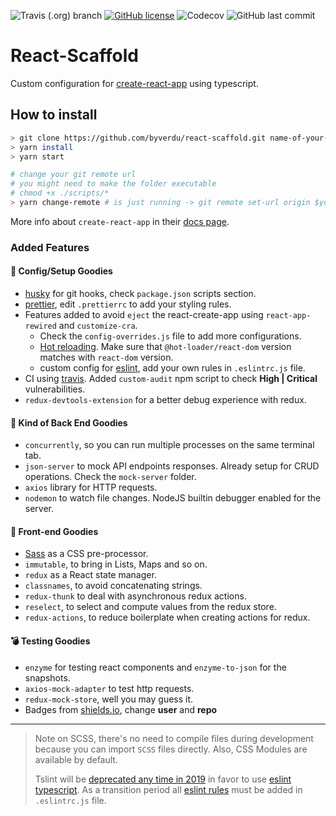 ![Travis (.org) branch](https://img.shields.io/travis/byverdu/react-scaffold/master.svg) [![GitHub license](https://img.shields.io/github/license/byverdu/react-scaffold.svg)](https://github.com/byverdu/react-scaffold) ![Codecov](https://img.shields.io/codecov/c/github/byverdu/react-scaffold.svg?style=plastic) ![GitHub last commit](https://img.shields.io/github/last-commit/byverdu/react-scaffold.svg)

# React-Scaffold

Custom configuration for [create-react-app](https://facebook.github.io/create-react-app/) using typescript.

## How to install

```bash
> git clone https://github.com/byverdu/react-scaffold.git name-of-your-app
> yarn install
> yarn start

# change your git remote url
# you might need to make the folder executable
# chmod +x ./scripts/*
> yarn change-remote # is just running -> git remote set-url origin $your_remote
```

More info about `create-react-app` in their [docs page](https://facebook.github.io/create-react-app/docs/getting-started).

### Added Features

#### 🎃 Config/Setup Goodies

* [husky](https://github.com/typicode/husky) for git hooks, check `package.json` scripts section.
* [prettier](https://prettier.io/), edit `.prettierrc` to add your styling rules.
* Features added to avoid `eject` the react-create-app using `react-app-rewired` and `customize-cra`.
  * Check the `config-overrides.js` file to add more configurations.
  * [Hot reloading](https://github.com/gaearon/react-hot-loader). Make sure that `@hot-loader/react-dom` version matches with `react-dom` version.
  * custom config for [eslint](https://eslint.org), add your own rules in `.eslintrc.js` file.
* CI using [travis](https://travis-ci.com/). Added `custom-audit` npm script to check **High | Critical** vulnerabilities.
* `redux-devtools-extension` for a better debug experience with redux.

#### 🔮 Kind of Back End Goodies

* `concurrently`, so you can run multiple processes on the same terminal tab.
* `json-server` to mock API endpoints responses. Already setup for CRUD operations. Check the `mock-server` folder.
* `axios` library for HTTP requests.
* `nodemon` to watch file changes. NodeJS builtin debugger enabled for the server.

#### 🐙 Front-end Goodies

* [Sass](https://sass-lang.com/) as a CSS pre-processor.
* `immutable`, to bring in Lists, Maps and so on.
* `redux` as a React state manager.
* `classnames`, to avoid concatenating strings.
* `redux-thunk` to deal with asynchronous redux actions.
* `reselect`, to select and compute values from the redux store.
* `redux-actions`, to reduce boilerplate when creating actions for redux.

#### 💣 Testing Goodies

* `enzyme` for testing react components and `enzyme-to-json` for the snapshots.
* `axios-mock-adapter` to test http requests.
* `redux-mock-store`, well you may guess it.
* Badges from [shields.io](https://shields.io/), change **user** and **repo**

---
> Note on SCSS, there's no need to compile files during development because you can import `SCSS` files directly. Also, CSS Modules are available by default.
>
> Tslint will be [deprecated any time in 2019](https://github.com/palantir/tslint) in favor to use [eslint typescript](https://github.com/typescript-eslint/typescript-eslint). As a transition period all [eslint rules](https://eslint.org/docs/rules/) must be added in `.eslintrc.js` file.
